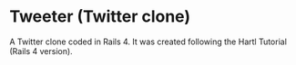 # Tweeter (Twitter clone)
A Twitter clone coded in Rails 4. It was created following the Hartl Tutorial (Rails 4 version).
